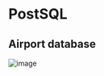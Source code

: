 # PostSQL

## Airport database

![image](https://user-images.githubusercontent.com/46716068/104158308-b5f8b380-53f5-11eb-94a8-c08533234654.png)
